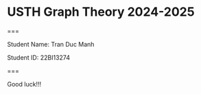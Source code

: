 # USTH Graph Theory 2024-2025

===

Student Name: Tran Duc Manh

Student ID: 22BI13274

===

Good luck!!!
